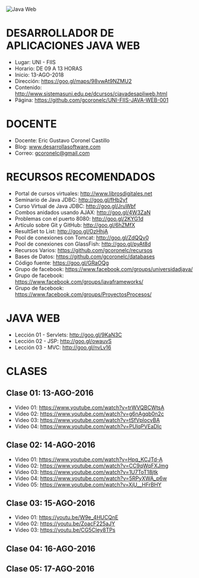 ![Java Web](https://raw.githubusercontent.com/gcoronelc/UNI-FIIS-JAVA-WEB-001/master/Imagenes/Portada.jpg)

# DESARROLLADOR DE APLICACIONES JAVA WEB

- Lugar: UNI - FIIS
- Horario: DE 09 A 13 HORAS
- Inicio: 13-AGO-2018
- Dirección: https://goo.gl/maps/98vwAt9NZMU2
- Contenido: http://www.sistemasuni.edu.pe/dcursos/cjavadesapliweb.html
- Página: https://github.com/gcoronelc/UNI-FIIS-JAVA-WEB-001

# DOCENTE

- Docente: Eric Gustavo Coronel Castillo
- Blog: www.desarrollasoftware.com
- Correo: gcoronelc@gmail.com

# RECURSOS RECOMENDADOS

- Portal de cursos virtuales: http://www.librosdigitales.net
- Seminario de Java JDBC: http://goo.gl/fHb2yf
- Curso Virtual de Java JDBC: http://goo.gl/JruWbf
- Combos anidados usando AJAX: http://goo.gl/4W3ZaN
- Problemas con el puerto 8080: http://goo.gl/2KYG1d
- Artículo sobre Git y GitHub: http://goo.gl/6hZMfX
- ResultSet to List: http://goo.gl/OzHhjA
- Pool de conexiones con Tomcat: http://goo.gl/ZdQQv0
- Pool de conexiones con GlassFish: http://goo.gl/pyAt8d
- Recursos Varios: https://github.com/gcoronelc/recursos
- Bases de Datos: https://github.com/gcoronelc/databases
- Código fuente: https://goo.gl/GRaOQg
- Grupo de facebook: https://www.facebook.com/groups/universidadjava/
- Grupo de facebook: https://www.facebook.com/groups/javaframeworks/
- Grupo de facebook: https://www.facebook.com/groups/ProyectosProcesos/



# JAVA WEB
 
- Lección 01 - Servlets: http://goo.gl/9KaN3C
- Lección 02 - JSP: http://goo.gl/owauvS
- Lección 03 - MVC: http://goo.gl/nvLv16


# CLASES

## Clase 01: 13-AGO-2016 

- Video 01: https://www.youtube.com/watch?v=trWVQBCWtsA
- Video 02: https://www.youtube.com/watch?v=g6nAgqb0n2c
- Video 03: https://www.youtube.com/watch?v=tSfVplocvBA
- Video 04: https://www.youtube.com/watch?v=PUlqPVEaDIc


## Clase 02: 14-AGO-2016 

- Video 01: https://www.youtube.com/watch?v=Hpq_KCJTd-A
- Video 02: https://www.youtube.com/watch?v=CC9qWqFXJmg
- Video 03: https://www.youtube.com/watch?v=1U7ToT18jtk
- Video 04: https://www.youtube.com/watch?v=5RPyXWA_p6w
- Video 05: https://www.youtube.com/watch?v=XjU__HFrBHY


## Clase 03: 15-AGO-2016 

- Video 01: https://youtu.be/W9e_4HUCQnE
- Video 02: https://youtu.be/ZoacF225aJY
- Video 03: https://youtu.be/CG5CIey8TPs


## Clase 04: 16-AGO-2016 



## Clase 05: 17-AGO-2016 



